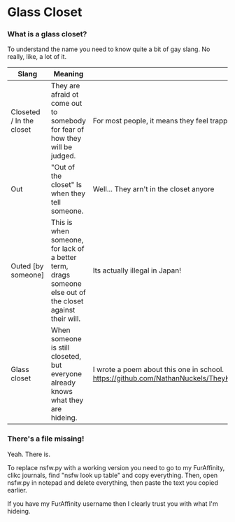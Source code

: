 # Glass Closet

### What is a glass closet?
To understand the name you need to know quite a bit of gay slang. No really, like, a lot of it.

| Slang                    | Meaning                                                                                                   | Why                                                                                                                           |
|--------------------------|-----------------------------------------------------------------------------------------------------------|-------------------------------------------------------------------------------------------------------------------------------|
| Closeted / In the closet | They are afraid ot come out to somebody for fear of how they will be judged.                              | For most people, it means  they feel trapped.                                                                                 |
| Out                      | "Out of the closet" Is when they tell someone.                                                            | Well... They arn't in the closet anyore                                                                                       |
| Outed [by someone]       | This is when someone, for lack of a better term, drags someone else out of the closet against their will. | Its actually illegal in Japan!                                                                                                |
| Glass closet             | When someone is still closeted, but everyone already knows what they are hideing.                         | I wrote a poem about this one in school. https://github.com/NathanNuckels/TheyKilledNotepad/blob/main/Writing/poatry.txt#L203 |

### There's a file missing!

Yeah. There is. 

To replace nsfw.py with a working version you need to go to my FurAffinity, clikc journals, find "nsfw look up table" and copy everything.
Then, open nsfw.py in notepad and delete everything, then paste the text you copied earlier.

If you have my FurAffinity username then I clearly trust you with what I'm hideing.
